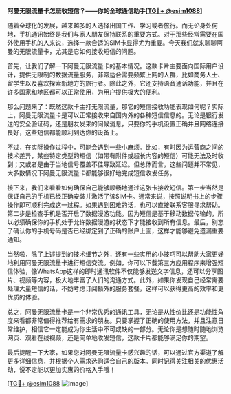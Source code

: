 **阿曼无限流量卡怎麽收短信？——你的全球通信助手[[TG💪+ @esim1088](https://t.me/s/esim1088)]**

随着全球化的发展，越来越多的人选择出国工作、学习或者旅行。而无论身处何地，手机通讯始终是我们与家人朋友保持联系的重要方式。对于那些经常需要在国外使用手机的人来说，选择一款合适的SIM卡显得尤为重要。今天我们就来聊聊阿曼的无限流量卡，尤其是它如何接收短信的问题。

首先，让我们了解一下阿曼无限流量卡的基本情况。这款卡片主要面向国际用户设计，提供无限制的数据流量服务，非常适合需要频繁上网的人群，比如商务人士、留学生以及喜欢探索新地方的旅行者。除此之外，它还支持语音通话功能，并且在许多国家和地区都可以正常使用，为用户提供极大的便利。

那么问题来了：既然这款卡主打无限流量，那它的短信接收功能表现如何呢？实际上，阿曼无限流量卡是可以正常接收来自国内外的各种短信信息的。无论是银行发送的安全验证码，还是朋友发来的问候消息，只要你的手机设置正确并且网络连接良好，这些短信都能顺利到达你的设备上。

不过，在实际操作过程中，可能会遇到一些小麻烦。比如，有时因为运营商之间的技术差异，某些特定类型的短信（如带有附件或超长内容的短信）可能无法及时收到；又或者是由于当地信号覆盖不佳导致延迟。但总体而言，这些问题并不常见，大多数情况下阿曼无限流量卡都能够很好地完成短信收发任务。

接下来，我们来看看如何确保自己能够顺畅地通过这张卡接收短信。第一步当然是保证自己的手机已经正确安装并激活了该SIM卡。通常来说，按照说明书上的步骤操作即可顺利完成这一过程。如果遇到困难的话，也可以直接联系客服寻求帮助。第二步是检查手机是否开启了数据漫游功能。因为短信是基于移动数据传输的，所以必须确保你的手机处于允许数据漫游的状态下才能接收到所有信息。最后，别忘了确认你的手机号码是否已经绑定到了正确的账户上面，这样才能够避免遗漏重要通知。

当然啦，除了上述提到的技术细节之外，还有一些实用的小技巧可以帮助大家更好地利用阿曼无限流量卡进行短信交流。例如，你可以下载第三方应用程序来增强短信体验，像WhatsApp这样的即时通讯软件不仅能够发送文字信息，还可以分享图片、视频等内容，极大地丰富了人们的沟通方式。此外，如果你发现自己经常需要处理大量短信的话，不妨考虑订阅额外的服务套餐，这样可以获得更高的效率和更优质的体验。

总之，阿曼无限流量卡是一个非常优秀的通讯工具，无论是从性价比还是功能性角度来看都非常值得推荐给有需求的朋友。只要掌握了正确的使用方法，并且注意日常维护，相信它一定能成为你生活中不可或缺的一部分。无论你是想随时随地浏览网页、观看在线视频，还是简单地收发短信，这款卡片都能够满足你的期望。

最后提醒一下大家，如果您对阿曼无限流量卡感兴趣的话，可以通过官方渠道了解更多详细信息，并根据个人需求选购适合自己的版本。同时记得关注相关的优惠活动，说不定能以更加实惠的价格入手哦！

[[TG💪+ @esim1088](https://t.me/s/esim1088) ![Image](https://i.postimg.cc/4NQfJmqS/Snipaste-2025-05-13-00-14-12.png)]